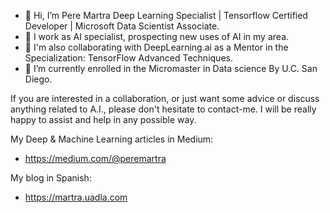 - 👋 Hi, I’m Pere Martra Deep Learning Specialist | Tensorflow Certified Developer | Microsoft Data Scientist Associate. 
- 🌱 I work as AI specialist, prospecting new uses of AI in my area. 
- 🌱 I'm also collaborating with DeepLearning.ai as a Mentor in the Specialization: TensorFlow Advanced Techniques.
- 🌱 I’m currently enrolled in the Micromaster in Data science By U.C. San Diego.  

If you are interested in a collaboration, or just want some advice or discuss anything related to A.I., please don't hesitate to contact-me. I will be really happy to assist and help in any possible way. 

My Deep & Machine Learning articles in Medium: 
- https://medium.com/@peremartra

My blog in Spanish: 
- https://martra.uadla.com


<!---

--->
